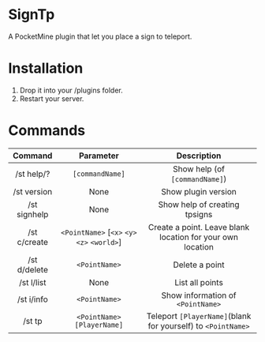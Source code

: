 SignTp
======

A PocketMine plugin that let you place a sign to teleport.


# Installation
1.  Drop it into your /plugins folder.
2.  Restart your server.

# Commands

| Command | Parameter | Description |
| :-----: | :-------: | :---------: |
| /st help/?| `[commandName]` | Show help (of `[commandName]`) |
| /st version | None | Show plugin version |
| /st signhelp | None | Show help of creating tpsigns |
| /st c/create | `<PointName>` [`<x>` `<y>` `<z>` `<world>`] | Create a point. Leave blank location for your own location |
| /st d/delete | `<PointName>` | Delete a point |
| /st l/list | None | List all points |
| /st i/info | `<PointName>` | Show information of `<PointName>` |
| /st tp | `<PointName>` `[PlayerName]` | Teleport `[PlayerName]`(blank for yourself) to `<PointName>` |

